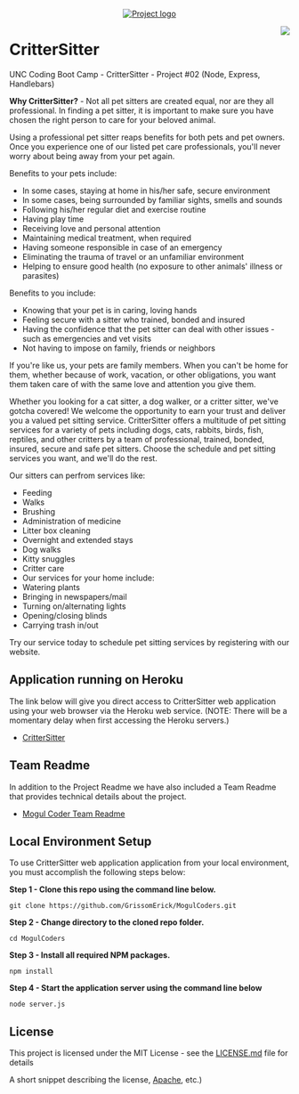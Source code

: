 
<p align="center">
 <a href="https://github.com/GrissomErick/MogulCoders" target="_blank"><img src="https://github.com/GrissomErick/MogulCoders/blob/master/public/img/crittersitter.png?raw=true" alt="Project logo"/></a>
</p>

<a href="https://github.com/GrissomErick/MogulCoders/blob/master/public/appdocs/MogulCoders.md" target="_blank"><img src="https://github.com/GrissomErick/MogulCoders/blob/master/public/img/mogulcoders.png" 
align="right"/></a>

# CritterSitter
UNC Coding Boot Camp - CritterSitter - Project #02 (Node, Express, Handlebars)
 <p></p>
 <p></p>

**Why CritterSitter?** - Not all pet sitters are created equal, nor are they all professional.  In finding a pet sitter, it is important to make sure you have chosen the right person to care for your beloved animal.

Using a professional pet sitter reaps benefits for both pets and pet owners. Once you experience one of our listed pet care professionals, you'll never worry about being away from your pet again.

Benefits to your pets include:
* In some cases, staying at home in his/her safe, secure environment
* In some cases, being surrounded by familiar sights, smells and sounds
* Following his/her regular diet and exercise routine
* Having play time
* Receiving love and personal attention
* Maintaining medical treatment, when required
* Having someone responsible in case of an emergency
* Eliminating the trauma of travel or an unfamiliar environment
* Helping to ensure good health (no exposure to other animals' illness or parasites)

Benefits to you include:
* Knowing that your pet is in caring, loving hands
* Feeling secure with a sitter who trained, bonded and insured
* Having the confidence that the pet sitter can deal with other issues - such as emergencies and vet visits
* Not having to impose on family, friends or neighbors

If you're like us, your pets are family members.  When you can't be home for them, whether because of work, vacation, or other obligations, you want them taken care of with the same love and attention you give them.  

Whether you looking for a cat sitter, a dog walker, or a critter sitter, we've gotcha covered!  We welcome the opportunity to earn your trust and deliver you a valued pet sitting service.  CritterSitter offers a multitude of pet sitting services for a variety of pets including dogs, cats, rabbits, birds, fish, reptiles, and other critters by a team of professional, trained, bonded, insured, secure and safe pet sitters. Choose the schedule and pet sitting services you want, and we'll do the rest.

Our sitters can perfrom services like:
* Feeding
* Walks
* Brushing
* Administration of medicine
* Litter box cleaning
* Overnight and extended stays
* Dog walks
* Kitty snuggles
* Critter care
* Our services for your home include:
* Watering plants
* Bringing in newspapers/mail
* Turning on/alternating lights
* Opening/closing blinds
* Carrying trash in/out

Try our service today to schedule pet sitting services by registering with our website.

## Application running on Heroku
The link below will give you direct access to CritterSitter web application using your web browser via the Heroku web service. (NOTE: There will be a momentary delay when first accessing the Heroku servers.)

<!-- Heroku References: https://evening-ridge-94356.herokuapp.com/ | https://git.heroku.com/evening-ridge-94356.git -->
* [CritterSitter](http://www.google.com/)

## Team Readme
In addition to the Project Readme we have also included a Team Readme that provides technical details about the project.

* [Mogul Coder Team Readme](https://github.com/GrissomErick/MogulCoders/blob/master/public/appdocs/MogulCoders.md)

## Local Environment Setup
To use CritterSitter web application application from your local environment, you must accomplish the following steps below:

**Step 1 - Clone this repo using the command line below.**
```
git clone https://github.com/GrissomErick/MogulCoders.git
```
**Step 2 - Change directory to the cloned repo folder.**
```
cd MogulCoders
```
**Step 3 - Install all required NPM packages.**
```
npm install
```
**Step 4 - Start the application server using the command line below**
```
node server.js
```
## License

This project is licensed under the MIT License - see the [LICENSE.md](LICENSE.md) file for details

A short snippet describing the license, [Apache](http://opensource.org/licenses/Apache-2.0), etc.)

